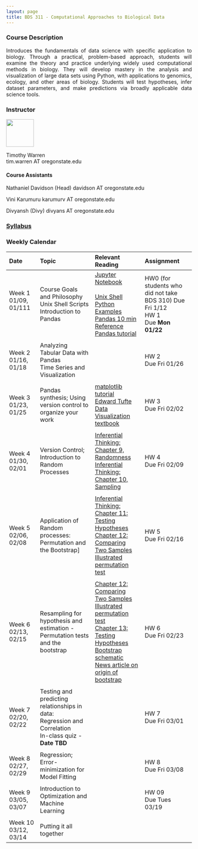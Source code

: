 ```yaml
---
layout: page
title: BDS 311 - Computational Approaches to Biological Data
---
```


### Course Description
 <!---
  will replace this image
 <img src="./assets/images/covidtrace_color_rev-01.png" width="390" height="270" align='right'/> 
-->
 <div style="text-align: justify"> 
 Introduces the fundamentals of data science with specific application to biology. Through a practical, problem-based approach, students will examine the theory and practice underlying widely used computational methods in biology. They will develop mastery in the analysis and visualization of large data sets using Python, with applications to genomics, ecology, and other areas of biology. Students will test hypotheses, infer dataset parameters, and make predictions via broadly applicable data science tools. 
</div>   

### Instructor
<img src="./assets/images/twheadshot_square.jpg" width="75" height="75" align='center'/>      

Timothy Warren  
tim.warren AT oregonstate.edu         

#### Course Assistants
<!---
 <img src="./assets/images/arsheadshot.jpg" width="75" height = "75" align='center'/>
-->
Nathaniel Davidson (Head)
davidson AT oregonstate.edu

Vini Karumuru
karumurv AT oregonstate.edu

Divyansh (Divy)
divyans AT oregonstate.edu


### [Syllabus](./syllabus_24.md)


### Weekly Calendar  

|Date                                  | Topic                             |  Relevant Reading                     | Assignment                                 |
|:-----------------------------        |:--------------------------------- |:------------------------------------  |:----------------------                      |
| Week 1 <br />01/09, 01/111&nbsp; &nbsp; &nbsp;&nbsp;&nbsp;| Course Goals and Philosophy <br />Unix Shell Scripts <br /> Introduction to Pandas&nbsp; &nbsp; &nbsp;| [Jupyter Notebook](https://www.e-education.psu.edu/geog489/node/2204)&nbsp; &nbsp; &nbsp;&nbsp; &nbsp;&nbsp; &nbsp;<br>[Unix Shell](https://swcarpentry.github.io/shell-novice/) <br> [Python Examples](https://nbviewer.jupyter.org/urls/bitbucket.org/hrojas/learn-pandas/raw/master/lessons/Python_101.ipynb) &nbsp; &nbsp;   <br> [Pandas 10 min Reference](https://pandas.pydata.org/pandas-docs/stable/user_guide/10min.html)<br>[Pandas tutorial](https://pandas.pydata.org/docs/getting_started/intro_tutorials/02_read_write.html)| HW0 (for students who did not take BDS 310) Due Fri 1/12 <br>HW 1 <br/> Due **Mon 01/22** &nbsp; &nbsp; |
|        |                |         |            |
| Week 2 <br /> 01/16, 01/18    | Analyzing Tabular Data with Pandas  <br />Time Series and Visualization | <!---[Lists](https://swcarpentry.github.io/python-novice-gapminder/11-lists/index.html)<br>[Numpy arrays <br> (Inferential Thinking Chap. 5)](https://inferentialthinking.com/chapters/05/Sequences.html)<br>[Loops and Functions in Pandas](https://datacarpentry.org/python-ecology-lesson/06-loops-and-functions/)    -->                               | HW 2   <br/> Due Fri 01/26 |
|     |    |     |      |
| Week 3 <br /> 01/23, 01/25    | Pandas synthesis; Using version control to organize your work  |[matplotlib tutorial](https://matplotlib.org/stable/tutorials/index.html#tutorials)<br>[Edward Tufte](https://www.edwardtufte.com/tufte/)<br>  [Data Visualization textbook](https://clauswilke.com/dataviz/)                                                           | HW 3 <br/> Due Fri 02/02|
|     |    |     |      |
| Week 4 <br /> 01/30, 02/01    |Version Control; Introduction to Random Processes|[Inferential Thinking: Chapter 9, Randomness](https://inferentialthinking.com/chapters/09/Randomness.html)<br>[Inferential Thinking: Chapter 10, Sampling](https://inferentialthinking.com/chapters/10/Sampling_and_Empirical_Distributions.html)<br>                            | HW 4 <br/> Due Fri 02/09|
|     |    |     |      |
| Week 5 <br /> 02/06, 02/08    |Application of Random processes: Permutation and the Bootstrap]|[Inferential Thinking: Chapter 11: Testing Hypotheses](https://inferentialthinking.com/chapters/11/Testing_Hypotheses.html)<br>[Chapter 12: Comparing Two Samples](https://inferentialthinking.com/chapters/12/Comparing_Two_Samples.html)<br>[Illustrated permutation test](https://www.jwilber.me/permutationtest/)     | HW 5  <br/> Due Fri 02/16 |
|     |    |     |      |
|  Week 6 <br /> 02/13, 02/15   |  Resampling for hypothesis and estimation - Permutation tests and the bootstrap |[Chapter 12: Comparing Two Samples](https://inferentialthinking.com/chapters/12/Comparing_Two_Samples.html)<br>[Illustrated permutation test](https://www.jwilber.me/permutationtest/)<br>[Chapter 13: Testing Hypotheses](https://inferentialthinking.com/chapters/13/Estimation.html)<br>[Bootstrap schematic](https://online.stat.psu.edu/stat555/node/119/)<br>[News article on origin of bootstrap](https://www.nytimes.com/1988/11/08/science/theorist-applies-computer-power-to-uncertainty-in-statistics.html)                                                  | HW 6  <br/> Due Fri 02/23 |
|     |    |     |      |
|  Week 7 <br /> 02/20, 02/22   |  Testing and predicting relationships in data: <br />Regression and Correlation <br> In-class quiz - **Date TBD** |<!---[Inferential Thinking: Chapter 11: Testing Hypotheses](https://inferentialthinking.com/chapters/11/Testing_Hypotheses.html)<br>[Chapter 12: Comparing Two Samples](https://inferentialthinking.com/chapters/12/Comparing_Two_Samples.html)<br>[Illustrated permutation test](https://www.jwilber.me/permutationtest/)    -->                                                  | HW 7 <br/> Due Fri 03/01 |
|     |    |     |      |
| Week 8 <br /> 02/27, 02/29    |Regression; Error-minimization for Model Fitting |        | HW 8<br/> Due Fri 03/08 |
|     |    |     |      |
| Week 9 <br /> 03/05, 03/07   |Introduction to Optimization and Machine Learning |                                  | HW 09  <br/> Due Tues 03/19 |
|     |    |     |      |
| Week 10 <br /> 03/12, 03/14    | Putting it all together   |                                     |  |


